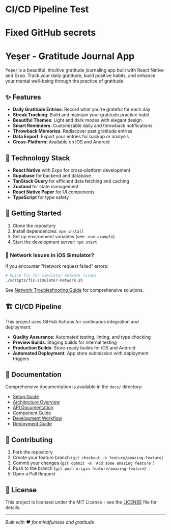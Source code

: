# CI/CD Pipeline Test

# Fixed GitHub secrets

# Yeşer - Gratitude Journal App

Yeşer is a beautiful, intuitive gratitude journaling app built with React Native and Expo. Track your daily gratitude, build positive habits, and enhance your mental well-being through the practice of gratitude.

## ✨ Features

- **Daily Gratitude Entries**: Record what you're grateful for each day
- **Streak Tracking**: Build and maintain your gratitude practice habit
- **Beautiful Themes**: Light and dark modes with elegant design
- **Smart Reminders**: Customizable daily and throwback notifications
- **Throwback Memories**: Rediscover past gratitude entries
- **Data Export**: Export your entries for backup or analysis
- **Cross-Platform**: Available on iOS and Android

## 🚀 Technology Stack

- **React Native** with Expo for cross-platform development
- **Supabase** for backend and database
- **TanStack Query** for efficient data fetching and caching
- **Zustand** for state management
- **React Native Paper** for UI components
- **TypeScript** for type safety

## 📱 Getting Started

1. Clone the repository
2. Install dependencies: `npm install`
3. Set up environment variables (see `.env.example`)
4. Start the development server: `npm start`

### 🔧 Network Issues in iOS Simulator?

If you encounter "Network request failed" errors:

```bash
# Quick fix for simulator network issues
./scripts/fix-simulator-network.sh
```

See [Network Troubleshooting Guide](docs/network-troubleshooting.md) for comprehensive solutions.

## 🏗️ CI/CD Pipeline

This project uses GitHub Actions for continuous integration and deployment:

- **Quality Assurance**: Automated testing, linting, and type checking
- **Preview Builds**: Staging builds for internal testing
- **Production Builds**: Store-ready builds for iOS and Android
- **Automated Deployment**: App store submission with deployment triggers

## 📖 Documentation

Comprehensive documentation is available in the `docs/` directory:

- [Setup Guide](docs/01-setup.md)
- [Architecture Overview](docs/02-architecture.md)
- [API Documentation](docs/03-api.md)
- [Component Guide](docs/04-components.md)
- [Development Workflow](docs/05-development.md)
- [Deployment Guide](docs/07-deployment.md)

## 🤝 Contributing

1. Fork the repository
2. Create your feature branch (`git checkout -b feature/amazing-feature`)
3. Commit your changes (`git commit -m 'Add some amazing feature'`)
4. Push to the branch (`git push origin feature/amazing-feature`)
5. Open a Pull Request

## 📄 License

This project is licensed under the MIT License - see the [LICENSE](LICENSE) file for details.

---

<!-- CI/CD Pipeline Test: 2025-06-09 -->

_Built with ❤️ for mindfulness and gratitude_
